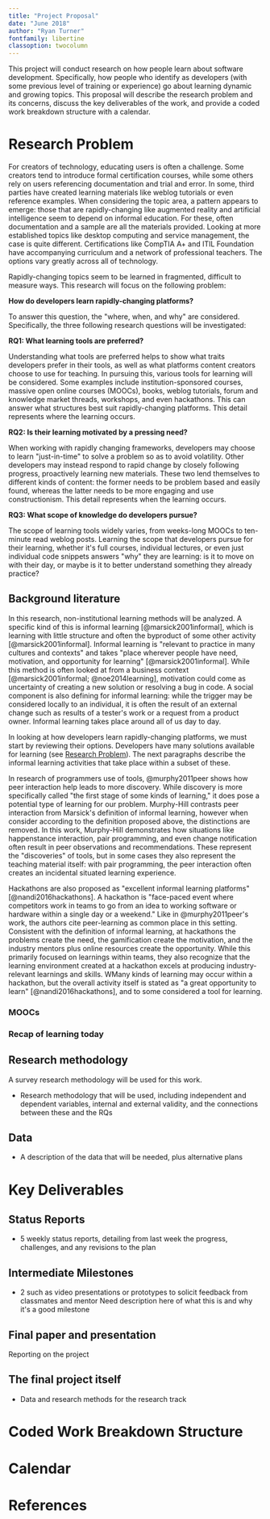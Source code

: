 ```yaml
---
title: "Project Proposal"
date: "June 2018"
author: "Ryan Turner"
fontfamily: libertine
classoption: twocolumn
---
```


This project will conduct research on how people learn about software development. Specifically, how people who identify as developers (with some previous level of training or experience) go about learning dynamic and growing topics. This proposal will describe the research problem and its concerns, discuss the key deliverables of the work, and provide a coded work breakdown structure with a calendar.

# Research Problem

For creators of technology, educating users is often a challenge. Some creators tend to introduce formal certification courses, while some others rely on users referencing documentation and trial and error. In some, third parties have created learning materials like weblog tutorials or even reference examples. When considering the topic area, a pattern appears to emerge: those that are rapidly-changing like augmented reality and artificial intelligence seem to depend on informal education. For these, often documentation and a sample are all the materials provided. Looking at more established topics like desktop computing and service management, the case is quite different. Certifications like CompTIA A+ and ITIL Foundation have accompanying curriculum and a network of professional teachers. The options vary greatly across all of technology.

Rapidly-changing topics seem to be learned in fragmented, difficult to measure ways. This research will focus on the following problem:

**How do developers learn rapidly-changing platforms?**

To answer this question, the "where, when, and why" are considered. Specifically, the three following research questions will be investigated:

**RQ1: What learning tools are preferred?**

Understanding what tools are preferred helps to show what traits developers prefer in their tools, as well as what platforms content creators choose to use for teaching. In pursuing this, various tools for learning will be considered. Some examples include institution-sponsored courses, massive open online courses (MOOCs), books, weblog tutorials, forum and knowledge market threads, workshops, and even hackathons. This can answer what structures best suit rapidly-changing platforms. This detail represents where the learning occurs.

**RQ2: Is their learning motivated by a pressing need?**

When working with rapidly changing frameworks, developers may choose to learn "just-in-time" to solve a problem so as to avoid volatility. Other developers may instead respond to rapid change by closely following progress, proactively learning new materials. These two lend themselves to different kinds of content: the former needs to be problem based and easily found, whereas the latter needs to be more engaging and use constructionism. This detail represents when the learning occurs.

**RQ3: What scope of knowledge do developers pursue?**

The scope of learning tools widely varies, from weeks-long MOOCs to ten-minute read weblog posts. Learning the scope that developers pursue for their learning, whether it's full courses, individual lectures, or even just individual code snippets answers "why" they are learning: is it to move on with their day, or maybe is it to better understand something they already practice?

## Background literature

In this research, non-institutional learning methods will be analyzed. A specific kind of this is informal learning [@marsick2001informal], which is learning with little structure and often the byproduct of some other activity [@marsick2001informal]. Informal learning is "relevant to practice in many cultures and contexts" and takes "place wherever people have need, motivation, and opportunity for learning" [@marsick2001informal]. While this method is often looked at from a business context [@marsick2001informal; @noe2014learning], motivation could come as uncertainty of creating a new solution or resolving a bug in code. A social component is also defining for informal learning: while the trigger may be considered locally to an individual, it is often the result of an external change such as results of a tester's work or a request from a product owner. Informal learning takes place around all of us day to day.

In looking at how developers learn rapidly-changing platforms, we must start by reviewing their options. Developers have many solutions available for learning (see [Research Problem](#research-problem)). The next paragraphs describe the informal learning activities that take place within a subset of these.

In research of programmers use of tools, @murphy2011peer shows how peer interaction help leads to more discovery. While discovery is more specifically called "the first stage of some kinds of learning," it does pose a potential type of learning for our problem. Murphy-Hill contrasts peer interaction from Marsick's definition of informal learning, however when consider according to the definition proposed above, the distinctions are removed. In this work, Murphy-Hill demonstrates how situations like happenstance interaction, pair programming, and even change notification often result in peer observations and recommendations. These represent the "discoveries" of tools, but in some cases they also represent the teaching material itself: with pair programming, the peer interaction often creates an incidental situated learning experience.

Hackathons are also proposed as "excellent informal learning platforms" [@nandi2016hackathons]. A hackathon is "face-paced event where competitors work in teams to go from an idea to working software or hardware within a single day or a weekend." Like in @murphy2011peer's work, the authors cite peer-learning as common place in this setting. Consistent with the definition of informal learning, at hackathons the problems create the need, the gamification create the motivation, and the industry mentors plus online resources create the opportunity. While this primarily focused on learnings within teams, they also recognize that the learning environment created at a hackathon excels at producing industry-relevant learnings and skills. WMany kinds of learning may occur within a hackathon, but the overall activity itself is stated as "a great opportunity to learn" [@nandi2016hackathons], and to some considered a tool for learning.

### MOOCs

### Recap of learning today

## Research methodology

A survey research methodology will be used for this work. 

- Research methodology that will be used, including independent and dependent variables, internal and external validity, and the connections between these and the RQs

## Data

- A description of the data that will be needed, plus alternative plans

# Key Deliverables

## Status Reports

- 5 weekly status reports, detailing from last week the progress, challenges, and any revisions to the plan

## Intermediate Milestones

- 2 such as video presentations or prototypes to solicit feedback from classmates and mentor
Need description here of what this is and why it's a good milestone

## Final paper and presentation

Reporting on the project

## The final project itself

- Data and research methods for the research track

# Coded Work Breakdown Structure

# Calendar

# References